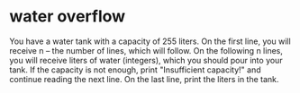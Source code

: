 # water overflow

You have a water tank with a capacity of 255 liters. On the first line, you will receive n – the number of lines, which will follow. 
On the following n lines, you will receive liters of water (integers), which you should pour into your tank. 
If the capacity is not enough, print "Insufficient capacity!" and continue reading the next line. On the last line, print the liters in the tank.
